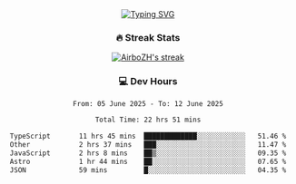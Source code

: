 
<div align="center">
  <a href="https://git.io/typing-svg"><img src="https://readme-typing-svg.demolab.com?font=Fira+Code&size=30&pause=1000&color=33F7F5&center=true&vCenter=true&width=435&lines=Hi+there+%F0%9F%91%8B+I+am+AirboZH+;Welcome+to+my+Github" alt="Typing SVG" /></a>

<h3>🔥 Streak Stats</h3>

<!-- GitHub Readme Streak Stats - https://github.com/DenverCoder1/github-readme-streak-stats -->
<p>
  <a href="https://github.com/DenverCoder1/github-readme-streak-stats">
    <img title="🔥 Get streak stats for your profile at git.io/streak-stats" alt="AirboZH's streak" src="https://streak-stats.demolab.com/?user=AirboZH&theme=monokai-metallian&hide_border=true"/>
  </a>
</p>

<h3>💻 Dev Hours</h3>
<!--START_SECTION:waka-->

```txt
From: 05 June 2025 - To: 12 June 2025

Total Time: 22 hrs 51 mins

TypeScript       11 hrs 45 mins  █████████████░░░░░░░░░░░░   51.46 %
Other            2 hrs 37 mins   ███░░░░░░░░░░░░░░░░░░░░░░   11.47 %
JavaScript       2 hrs 8 mins    ██▒░░░░░░░░░░░░░░░░░░░░░░   09.35 %
Astro            1 hr 44 mins    ██░░░░░░░░░░░░░░░░░░░░░░░   07.65 %
JSON             59 mins         █░░░░░░░░░░░░░░░░░░░░░░░░   04.35 %
```

<!--END_SECTION:waka-->
</div>  
